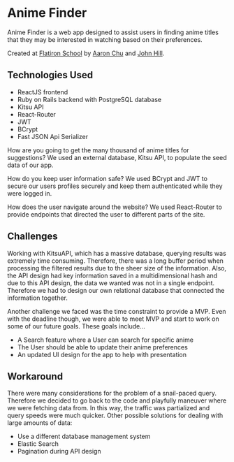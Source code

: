 # Anime Finder

Anime Finder is a web app designed to assist users in finding anime titles that they may be interested in watching based on their preferences.

Created at [Flatiron School](https://github.com/flatiron-school) by [Aaron Chu](https://github.com/aaronchu357) and [John Hill](https://github.com/jmhill91).

## Technologies Used
- ReactJS frontend
- Ruby on Rails backend with PostgreSQL database
- Kitsu API
- React-Router
- JWT
- BCrypt
- Fast JSON Api Serializer

How are you going to get the many thousand of anime titles for suggestions?
We used an external database, Kitsu API, to populate the seed data of our app. 

How do you keep user information safe?
We used BCrypt and JWT to secure our users profiles securely and keep them authenticated while they were logged in.

How does the user navigate around the website?
We used React-Router to provide endpoints that directed the user to different parts of the site.

## Challenges
Working with KitsuAPI, which has a massive database, querying results was extremely time consuming. Therefore, there was a long buffer period when processing the filtered results due to the sheer size of the information. Also, the API design had key information saved in a multidimensional hash and due to this API design, the data we wanted was not in a single endpoint. Therefore we had to design our own relational database that connected the information together.

Another challenge we faced was the time constraint to provide a MVP. Even with the deadline though, we were able to meet MVP and start to work on some of our future goals. These goals include…
- A Search feature where a User can search for specific anime
- The User should be able to update their anime preferences
- An updated UI design for the app to help with presentation 

## Workaround
There were many considerations for the problem of a snail-paced query. Therefore we decided to go back to the code and playfully maneuver where we were fetching data from. In this way, the traffic was partialized and query speeds were much quicker. 
Other possible solutions for dealing with large amounts of data:
- Use a different database management system
- Elastic Search
- Pagination during API design
